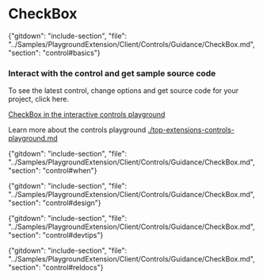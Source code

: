 ﻿# CheckBox

{"gitdown": "include-section", "file": "../Samples/PlaygroundExtension/Client/Controls/Guidance/CheckBox.md", "section": "control#basics"}

<!-- TODO get an IMAGE to embed here -->

### Interact with the control and get sample source code
To see the latest control, change options and get source code for your project, click here.

<a href="https://ms.portal.azure.com/?Microsoft_Azure_Playground=true#blade/Microsoft_Azure_Playground/ControlsIndexBlade/CheckBoxPlayground" target="_blank">CheckBox in the interactive controls playground</a>

Learn more about the controls playground [./top-extensions-controls-playground.md](./top-extensions-controls-playground.md)


<!-- TODO get an SAMPLE CODE to embed here -->

{"gitdown": "include-section", "file": "../Samples/PlaygroundExtension/Client/Controls/Guidance/CheckBox.md", "section": "control#when"}

{"gitdown": "include-section", "file": "../Samples/PlaygroundExtension/Client/Controls/Guidance/CheckBox.md", "section": "control#design"}

{"gitdown": "include-section", "file": "../Samples/PlaygroundExtension/Client/Controls/Guidance/CheckBox.md", "section": "control#devtips"}

{"gitdown": "include-section", "file": "../Samples/PlaygroundExtension/Client/Controls/Guidance/CheckBox.md", "section": "control#reldocs"}
